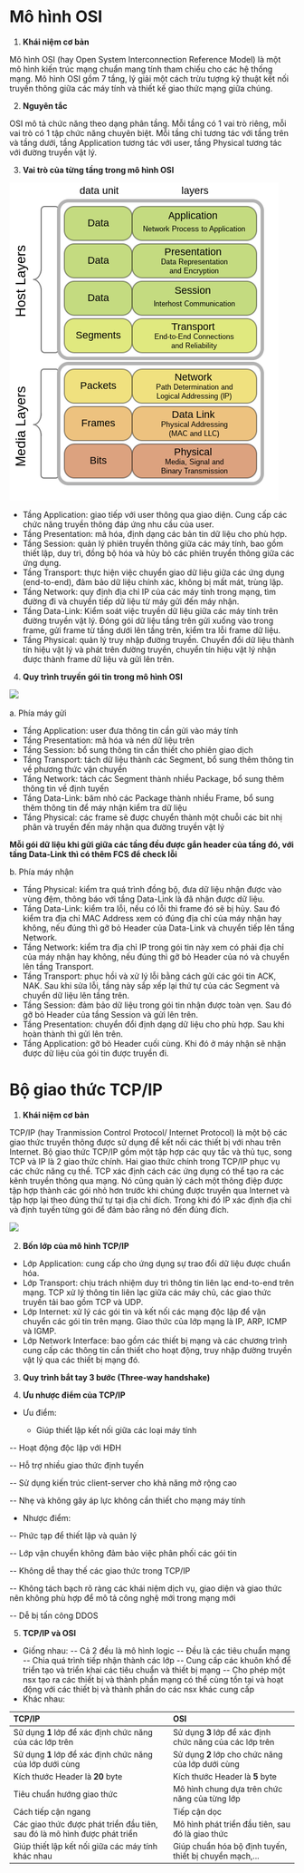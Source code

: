 # Mô hình OSI
1. **Khái niệm cơ bản**
 
Mô hình OSI (hay Open System Interconnection Reference Model) là một mô hình kiến trúc mạng chuẩn mang tính tham chiếu cho các hệ thống mạng. Mô hình OSI gồm 7 tầng, lý giải một cách trừu tượng kỹ thuật kết nối truyền thông giữa các máy tính và thiết kế giao thức mạng giữa chúng.

2. **Nguyên tắc**
 
OSI mô tả chức năng theo dạng phân tầng. Mỗi tầng có 1 vai trò riêng, mỗi vai trò có 1 tập chức năng chuyên biệt.
Mỗi tầng chỉ tương tác với tầng trên và tầng dưới, tầng Application tương tác với user, tầng Physical tương tác với đường truyền vật lý.

3. **Vai trò của từng tầng trong mô hình OSI**
 
 ![](./images/osi.png)
 - Tầng Application: giao tiếp với user thông qua giao diện. Cung cấp các chức năng truyền thông đáp ứng nhu cầu của user.
 - Tầng Presentation: mã hóa, định dạng các bản tin dữ liệu cho phù hợp.
 - Tầng Session: quản lý phiên truyền thông giữa các máy tính, bao gồm thiết lập, duy trì, đồng bộ hóa và hủy bỏ các phiên truyền thông giữa các ứng dụng.
 - Tầng Transport: thực hiện việc chuyển giao dữ liệu giữa các ứng dụng (end-to-end), đảm bảo dữ liệu chính xác, không bị mất mát, trùng lặp.
 - Tầng Network: quy định địa chỉ IP của các máy tính trong mạng, tìm đường đi và chuyển tiếp dữ liệu từ máy gửi đến máy nhận.
 - Tầng Data-Link: Kiểm soát việc truyền dữ liệu giữa các máy tính trên đường truyền vật lý. Đóng gói dữ liệu tầng trên gửi xuống vào trong frame, gửi frame từ tầng dưới lên tầng trên, kiểm tra lỗi frame dữ liệu.
 - Tầng Physical: quản lý truy nhập đường truyền. Chuyển đổi dữ liệu thành tín hiệu vật lý và phát trên đường truyền, chuyển tín hiệu vật lý nhận được thành frame dữ liệu và gửi lên trên.

4. **Quy trình truyền gói tin trong mô hình OSI**

 ![](./images/trans_recv.png)
 
 a. Phía máy gửi
  - Tầng Application: user đưa thông tin cần gửi vào máy tính
  - Tầng Presentation: mã hóa và nén dữ liệu trên
  - Tầng Session: bổ sung thông tin cần thiết cho phiên giao dịch
  - Tầng Transport: tách dữ liệu thành các Segment, bổ sung thêm thông tin về phương thức vận chuyển
  - Tầng Network: tách các Segment thành nhiều Package, bổ sung thêm thông tin về định tuyến
  - Tầng Data-Link: băm nhỏ các Package thành nhiều Frame, bổ sung thêm thông tin để máy nhận kiểm tra dữ liệu
  - Tầng Physical: các frame sẽ được chuyển thành một chuỗi các bit nhị phân và truyền đến máy nhận qua đường truyền vật lý
  
  **Mỗi gói dữ liệu khi gửi giữa các tầng đều được gắn header của tầng đó, với tầng Data-Link thì có thêm FCS để check lỗi**
 
 b. Phía máy nhận
 - Tầng Physical: kiểm tra quá trình đồng bộ, đưa dữ liệu nhận được vào vùng đệm, thông báo với tầng Data-Link là đã nhận được dữ liệu.
 - Tầng Data-Link: kiểm tra lỗi, nếu có lỗi thì frame đó sẽ bị hủy. Sau đó kiểm tra địa chỉ MAC Address xem có đúng địa chỉ của máy nhận hay không, nếu đúng thì gỡ bỏ Header của Data-Link và chuyển tiếp lên tầng Network.
 - Tầng Network: kiểm tra địa chỉ IP  trong gói tin này xem có phải địa chỉ của máy nhận hay không, nếu đúng thì gỡ bỏ Header của nó và chuyển lên tầng Transport.
 - Tầng Transport: phục hồi và xử lý lỗi bằng cách gửi các gói tin ACK, NAK. Sau khi sửa lỗi, tầng này sắp xếp lại thứ tự của các Segment và chuyển dữ liệu lên tầng trên.
 - Tầng Session: đảm bảo dữ liệu trong gói tin nhận được toàn vẹn. Sau đó gỡ bỏ Header của tầng Session và gửi lên trên.
 - Tầng Presentation: chuyển đổi định dạng dữ liệu cho phù hợp. Sau khi hoàn thành thì gửi lên trên.
 - Tầng Application: gỡ bỏ Header cuối cùng. Khi đó ở máy nhận sẽ nhận được dữ liệu của gói tin được truyền đi.


# Bộ giao thức TCP/IP
1. **Khái niệm cơ bản**
 
TCP/IP (hay Tranmission Control Protocol/ Internet Protocol) là một bộ các giao thức truyền thông được sử dụng để kết nối các thiết bị với nhau trên Internet.
Bộ giao thức TCP/IP gồm một tập hợp các quy tắc và thủ tục, song TCP và IP là 2 giao thức chính.
Hai giao thức chính trong TCP/IP phục vụ các chức năng cụ thể. TCP xác định cách các ứng dụng có thể tạo ra các kênh truyền thông qua mạng. Nó cũng quản lý cách một thông điệp được tập hợp thành các gói nhỏ hơn trước khi chúng được truyền qua Internet và tập hợp lại theo đúng thứ tự tại địa chỉ đích. Trong khi đó IP xác định địa chỉ và định tuyến từng gói để đảm bảo rằng nó đến đúng đích. 

![](./image/osi_and_tcpip.png)

2. **Bốn lớp của mô hình TCP/IP**
 - Lớp Application: cung cấp cho ứng dụng sự trao đổi dữ liệu được chuẩn hóa.
 - Lớp Transport: chịu trách nhiệm duy trì thông tin liên lạc end-to-end trên mạng. TCP xử lý thông tin liên lạc giữa các máy chủ, các giao thức truyền tải bao gồm TCP và UDP.
 - Lớp Internet: xử lý các gói tin và kết nối các mạng độc lập để vận chuyển các gói tin trên mạng. Giao thức của lớp mạng là IP, ARP, ICMP và IGMP.
 - Lớp Network Interface: bao gồm các thiết bị mạng và các chương trình cung cấp các thông tin cần thiết cho hoạt động, truy nhập đường truyền vật lý qua các thiết bị mạng đó.

3. **Quy trình bắt tay 3 bước (Three-way handshake)**
 
4. **Ưu nhược điểm của TCP/IP**
 - Ưu điểm:

   - Giúp thiết lập kết nối giữa các loại máy tính

-- Hoạt động độc lập với HĐH

-- Hỗ trợ nhiều giao thức định tuyến

-- Sử dụng kiến trúc client-server cho khả năng mở rộng cao

-- Nhẹ và không gây áp lực không cần thiết cho mạng máy tính

- Nhược điểm:

-- Phức tạp để thiết lập và quản lý

-- Lớp vận chuyển không đảm bảo việc phân phối các gói tin

-- Không dễ thay thế các giao thức trong TCP/IP

-- Không tách bạch rõ ràng các khái niệm dịch vụ, giao diện và giao thức nên không phù hợp để mô tả công nghệ mới trong mạng mới

-- Dễ bị tấn công DDOS

5. **TCP/IP và OSI**
- Giống nhau:
-- Cả 2 đều là mô hình logic
-- Đều là các tiêu chuẩn mạng
-- Chia quá trình tiếp nhận thành các lớp
-- Cung cấp các khuôn khổ để triển tạo và triển khai các tiêu chuẩn và thiết bị mạng
-- Cho phép một nsx tạo ra các thiết bị và thành phần mạng có thể cùng tồn tại và hoạt động với các thiết bị và thành phần do các nsx khác cung cấp
- Khác nhau:

|TCP/IP|OSI|
|:-|:-|
|Sử dụng **1** lớp để xác định chức năng của các lớp trên|Sử dụng **3** lớp để xác định chức năng của các lớp trên|
|Sử dụng **1** lớp để xác định chức năng của lớp dưới cùng|Sử dụng **2** lớp cho chức năng của lớp dưới cùng|
|Kích thước Header là **20** byte| Kích thước Header là **5** byte|
|Tiêu chuẩn hướng giao thức|Mô hình chung dựa trên chức năng của từng lớp|
|Cách tiếp cận ngang|Tiếp cận dọc|
|Các giao thức được phát triển đầu tiên, sau đó là mô hình được phát triển|Mô hình phát triển đầu tiên, sau đó là giao thức|
|Giúp thiết lập kết nối giữa các máy tính khác nhau|Giúp chuẩn hóa bộ định tuyến, thiết bị chuyển mạch,...|